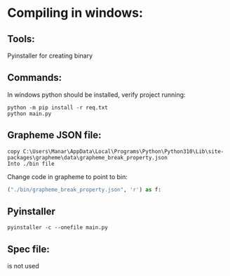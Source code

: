 # Compiling in windows:
## Tools:
Pyinstaller for creating binary
## Commands:
In windows python should be installed, verify project running:
```
python -m pip install -r req.txt
python main.py
```
## Grapheme JSON file:

```commandline
copy C:\Users\Manar\AppData\Local\Programs\Python\Python310\Lib\site-packages\grapheme\data\grapheme_break_property.json
Into ./bin file
```
Change code in grapheme to point to bin:
```python
("./bin/grapheme_break_property.json", 'r') as f:
```

## Pyinstaller
```shell
pyinstaller -c --onefile main.py
```

## Spec file:
is not used